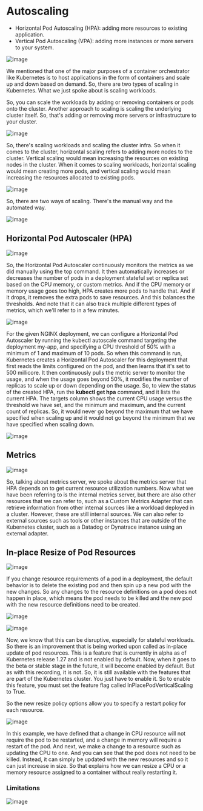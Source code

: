 # Autoscaling
- Horizontal Pod Autoscaling (HPA): adding more resources to existing application.
- Vertical Pod Autoscaling (VPA): adding more instances or more servers to your system.

![image](https://github.com/user-attachments/assets/9ce53d96-6047-450e-baa4-eb262e149100)

We mentioned that one of the major purposes of a container orchestrator like Kubernetes is to host applications in the form of containers and scale up and down based on demand. So, there are two types of scaling in Kubernetes. What we just spoke about is scaling workloads.

So, you can scale the workloads by adding or removing containers or pods onto the cluster. Another approach to scaling is scaling the underlying cluster itself. So, that's adding or removing more servers or infrastructure to your cluster.

![image](https://github.com/user-attachments/assets/12579099-cb00-46c3-b332-a9583aeaaa24)

So, there's scaling workloads and scaling the cluster infra. So when it comes to the cluster, horizontal scaling refers to adding more nodes to the cluster. Vertical scaling would mean increasing the resources on existing nodes in the cluster. When it comes to scaling workloads, horizontal scaling would mean creating more pods, and vertical scaling would mean increasing the resources allocated to existing pods.

![image](https://github.com/user-attachments/assets/a90dd339-f67e-4cb9-85dd-a952a370004f)

So, there are two ways of scaling. There's the manual way and the automated way.

![image](https://github.com/user-attachments/assets/ca506033-2c81-4696-9663-5aba90466b14)

## Horizontal Pod Autoscaler (HPA)

![image](https://github.com/user-attachments/assets/b93d69ee-2bdd-4f87-8dc6-9dafe937e334)

So, the Horizontal Pod Autoscaler continuously monitors the metrics as we did manually using the top command. It then automatically increases or decreases the number of pods in a deployment stateful set or replica set based on the CPU memory, or custom metrics. And if the CPU memory or memory usage goes too high, HPA creates more pods to handle that. And if it drops, it removes the extra pods to save resources. And this balances the thresholds. And note that it can also track multiple different types of metrics, which we'll refer to in a few minutes.

![image](https://github.com/user-attachments/assets/fa99f7b3-9181-4c4f-9467-e2b7e42736a5)

For the given NGINX deployment, we can configure a Horizontal Pod Autoscaler by running the kubectl autoscale command targeting the deployment my-app, and specifying a CPU threshold of 50% with a minimum of 1 and maximum of 10 pods. So when this command is run, Kubernetes creates a Horizontal Pod Autoscaler for this deployment that first reads the limits configured on the pod, and then learns that it's set to 500 millicore. It then continuously pulls the metric server to monitor the usage, and when the usage goes beyond 50%, it modifies the number of replicas to scale up or down depending on the usage. So, to view the status of the created HPA, run the **kubectl get hpa** command, and it lists the current HPA. The targets column shows the current CPU usage versus the threshold we have set, and the minimum and maximum, and the current count of replicas. So, it would never go beyond the maximum that we have specified when scaling up and it would not go beyond the minimum that we have specified when scaling down.

![image](https://github.com/user-attachments/assets/0255b36c-0479-48a0-a426-58caa88c18db)

## Metrics

![image](https://github.com/user-attachments/assets/5a94881c-a93d-49ed-9d0d-9e165b182e17)

So, talking about metrics server, we spoke about the metrics server that HPA depends on to get current resource utilization numbers. Now what we have been referring to is the internal metrics server, but there are also other resources that we can refer to, such as a Custom Metrics Adapter that can retrieve information from other internal sources like a workload deployed in a cluster. However, these are still internal sources. We can also refer to external sources such as tools or other instances that are outside of the Kubernetes cluster, such as a Datadog or Dynatrace instance using an external adapter.

## In-place Resize of Pod Resources

![image](https://github.com/user-attachments/assets/3872181e-ca62-4b5a-b3f6-55c27468f7fb)

If you change resource requirements of a pod in a deployment, the default behavior is to delete the existing pod and then spin up a new pod with the new changes. So any changes to the resource definitions on a pod does not happen in place, which means the pod needs to be killed and the new pod with the new resource definitions need to be created.

![image](https://github.com/user-attachments/assets/78532166-dd5f-435d-a083-a3fda282f144)

![image](https://github.com/user-attachments/assets/62f13a50-f6f2-4c1a-a5f4-728ed27ee27b)

Now, we know that this can be disruptive, especially for stateful workloads. So there is an improvement that is being worked upon called as in-place update of pod resources. This is a feature that is currently in alpha as of Kubernetes release 1.27 and is not enabled by default. Now, when it goes to the beta or stable stage in the future, it will become enabled by default. But as with this recording, it is not. So, it is still available with the features that are part of the Kubernetes cluster. You just have to enable it. So to enable this feature, you must set the feature flag called InPlacePodVerticalScaling to True.

So the new resize policy options allow you to specify a restart policy for each resource.

![image](https://github.com/user-attachments/assets/d6c73b8d-f17e-4e6b-b020-fc09d654036f)

In this example, we have defined that a change in CPU resource will not require the pod to be restarted, and a change in memory will require a restart of the pod. And next, we make a change to a resource such as updating the CPU to one. And you can see that the pod does not need to be killed. Instead, it can simply be updated with the new resources and so it can just increase in size. So that explains how we can resize a CPU or a memory resource assigned to a container without really restarting it.

### Limitations

![image](https://github.com/user-attachments/assets/0fe0d775-b410-4b77-9238-85705576aec1)

















